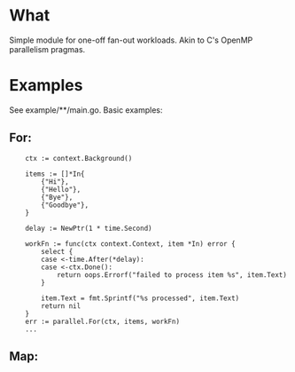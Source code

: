 # What

Simple module for one-off fan-out workloads. Akin to C's OpenMP parallelism pragmas.

# Examples

See example/\*\*/main.go. Basic examples:

## For:

```
	ctx := context.Background()

	items := []*In{
		{"Hi"},
		{"Hello"},
		{"Bye"},
		{"Goodbye"},
	}

	delay := NewPtr(1 * time.Second)

	workFn := func(ctx context.Context, item *In) error {
		select {
		case <-time.After(*delay):
		case <-ctx.Done():
			return oops.Errorf("failed to process item %s", item.Text)
		}

		item.Text = fmt.Sprintf("%s processed", item.Text)
		return nil
	}
	err := parallel.For(ctx, items, workFn)
    ...
```

## Map:

```

```
